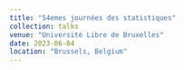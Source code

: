 ```yaml
---
title: "54emes journées des statistiques"
collection: talks
venue: "Université Libre de Bruxelles"
date: 2023-06-04
location: "Brussels, Belgium"
---
```

